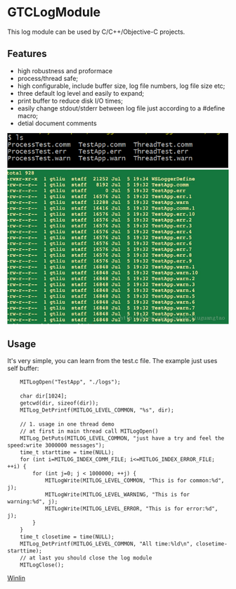 GTCLogModule
============

This log module can be used by C/C++/Objective-C projects. 

## Features
* high robustness and proformace
* process/thread safe;
* high configurable, include buffer size, log file numbers, log file size etc;
* three default log level and easily to expand;
* print buffer to reduce disk I/O times;
* easily change stdout/stderr between log file just according to a #define macro;
* detial document comments


![](test_pic.png)
![](log_files.jpg)

## Usage 
It's very simple, you can learn from the test.c file. 
The example just uses self buffer:
```
    MITLogOpen("TestApp", "./logs");
    
    char dir[1024];
    getcwd(dir, sizeof(dir));
    MITLog_DetPrintf(MITLOG_LEVEL_COMMON, "%s", dir);
    
    // 1. usage in one thread demo
    // at first in main thread call MITLogOpen()
    MITLog_DetPuts(MITLOG_LEVEL_COMMON, "just have a try and feel the speed:write 3000000 messages");
    time_t starttime = time(NULL);
    for (int i=MITLOG_INDEX_COMM_FILE; i<=MITLOG_INDEX_ERROR_FILE; ++i) {
        for (int j=0; j < 1000000; ++j) {
            MITLogWrite(MITLOG_LEVEL_COMMON, "This is for common:%d", j);
            MITLogWrite(MITLOG_LEVEL_WARNING, "This is for warning:%d", j);
            MITLogWrite(MITLOG_LEVEL_ERROR, "This is for error:%d", j);
        }
    }
    time_t closetime = time(NULL);
    MITLog_DetPrintf(MITLOG_LEVEL_COMMON, "All time:%ld\n", closetime-starttime);
    // at last you should close the log module
    MITLogClose();
```

[Winlin](http://blog.csdn.net/pcliuguangtao)

